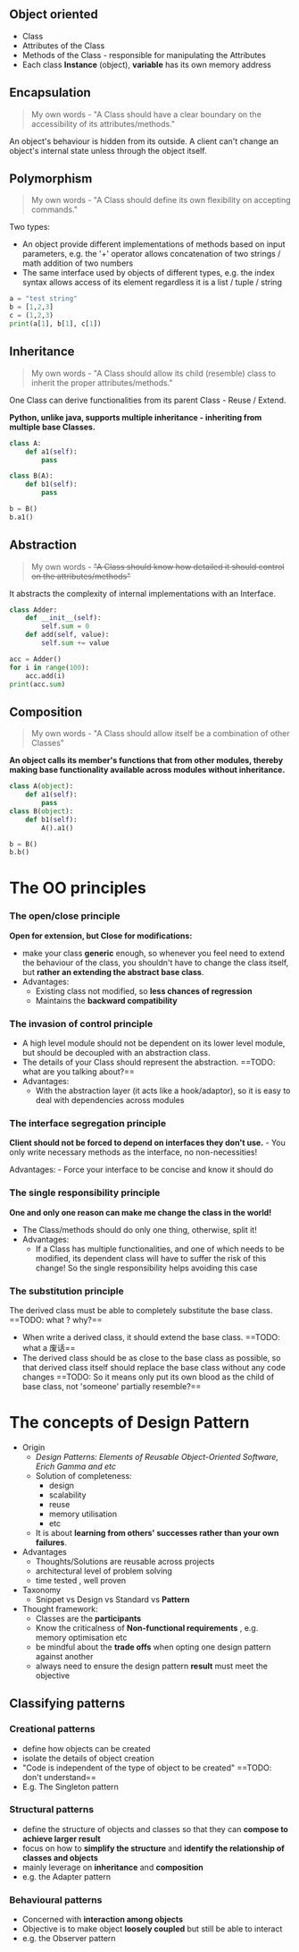 ```toc

```

## Object oriented

- Class
- Attributes of the Class
- Methods of the Class - responsible for manipulating the Attributes
- Each class **Instance** (object), **variable** has its own memory address

## Encapsulation
> My own words - "A Class should have a clear boundary on the accessibility of its attributes/methods."

An object's behaviour is hidden from its outside. A client can't change an object's internal state unless through the object itself.

## Polymorphism
> My own words - "A Class should define its own flexibility on accepting commands."

Two types:
- An object provide different implementations of methods based on input parameters, e.g. the '+' operator allows concatenation of two strings / math addition of two numbers
- The same interface used by objects of different types, e.g. the index syntax allows access of its element regardless it is a list / tuple / string
```python
a = "test string"
b = [1,2,3]
c = (1,2,3)
print(a[1], b[1], c[1])
```
## Inheritance
> My own words - "A Class should allow its child (resemble) class to inherit the proper attributes/methods."

One Class can derive functionalities from its parent Class - Reuse / Extend. 

**Python, unlike java, supports multiple inheritance - inheriting from multiple base Classes.**

```python
class A:
	def a1(self):
		pass

class B(A):
	def b1(self):
		pass

b = B()
b.a1()
```

## Abstraction
> My own words - ~~"A Class should know how detailed it should control on the attributes/methods"~~

It abstracts the complexity of internal implementations with an Interface.

```python
class Adder:
	def __init__(self):
		self.sum = 0
	def add(self, value):
		self.sum += value

acc = Adder()
for i in range(100):
	acc.add(i)
print(acc.sum)
```

## Composition
> My own words - "A Class should allow itself be a combination of other Classes"

**An object calls its member's functions that from other modules, thereby making base functionality available across modules without inheritance.**

```python
class A(object):
	def a1(self):
		pass
class B(object):
	def b1(self):
		A().a1()

b = B()
b.b()
```

# The OO principles

### The open/close principle

**Open for extension, but Close for modifications:**
- make your class **generic** enough, so whenever you feel need to extend the behaviour of the class, you shouldn't have to change the class itself, but **rather an extending the abstract base class**.
- Advantages:
	- Existing class not modified, so **less chances of regression**
	- Maintains the **backward compatibility**

### The invasion of control principle

- A high level module should not be dependent on its lower level module, but should be decoupled with an abstraction class. 
- The details of your Class should represent the abstraction. ==TODO: what are you talking about?==
- Advantages:
	- With the abstraction layer (it acts like a hook/adaptor), so it is easy to deal with dependencies across modules

### The interface segregation principle

**Client should not be forced to depend on interfaces they don't use.** - You only write necessary methods as the interface, no non-necessities!

Advantages:
	- Force your interface to be concise and know it should do

### The single responsibility principle

**One and only one reason can make me change the class in the world!**

- The Class/methods should do only one thing, otherwise, split it!
- Advantages:
	- If a Class has multiple functionalities, and one of which needs to be modified, its dependent class will have to suffer the risk of this change! So the single responsibility helps avoiding this case

### The substitution principle

The derived class must be able to completely substitute the base class. ==TODO: what ? why?==

- When write a derived class, it should extend the base class. ==TODO: what a 废话==
- The derived class should be as close to the base class as possible, so that derived class itself should replace the base class without any code changes ==TODO: So it means only put its own blood as the child of base class, not 'someone' partially resemble?== 

# The concepts of Design Pattern
- Origin
	- *Design Patterns: Elements of Reusable Object-Oriented Software, Erich Gamma and etc*
	- Solution of completeness:
		- design
		- scalability
		- reuse
		- memory utilisation
		- etc
	- It is about **learning from others' successes rather than your own failures**.
- Advantages
	- Thoughts/Solutions are reusable across projects
	- architectural level of problem solving
	- time tested , well proven
- Taxonomy
	- Snippet vs Design vs Standard vs **Pattern**
- Thought framework:
	- Classes are the **participants**
	- Know the criticalness of **Non-functional requirements** , e.g. memory optimisation etc
	- be mindful about the **trade offs** when opting one design pattern against another
	- always need to ensure the design pattern **result** must meet the objective


## Classifying patterns

### Creational patterns

- define how objects can be created
- isolate the details of object creation
- "Code is independent of the type of object to be created" ==TODO: don't understand==
- E.g. The Singleton pattern

### Structural patterns

- define the structure of objects and classes so that they can **compose to achieve larger result**
- focus on how to **simplify the structure** and **identify the relationship of classes and objects**
- mainly leverage on **inheritance** and **composition**
- e.g. the Adapter pattern

### Behavioural patterns 

- Concerned with **interaction among objects**
- Objective is to make object **loosely coupled** but still be able to interact
- e.g. the Observer pattern
